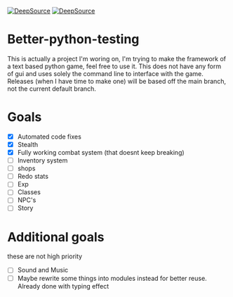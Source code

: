 [![DeepSource](https://deepsource.io/gh/Dragonlord1005/Python-text-based-game-framework.svg/?label=active+issues&show_trend=true)](https://deepsource.io/gh/Dragonlord1005/Python-text-based-game-framework/?ref=repository-badge)
[![DeepSource](https://deepsource.io/gh/Dragonlord1005/Python-text-based-game-framework.svg/?label=resolved+issues&show_trend=true)](https://deepsource.io/gh/Dragonlord1005/Python-text-based-game-framework/?ref=repository-badge)
# Better-python-testing
  This is actually a project I'm woring on, I'm trying to make the framework of a text based python game, feel free to use it. This does not have any form of gui and uses solely the command line to interface with the game. Releases (when I have time to make one) will be based off the main branch, not the current default branch.
# Goals
- [x] Automated code fixes
- [x] Stealth
- [x] Fully working combat system (that doesnt keep breaking)
- [ ] Inventory system
- [ ] shops
- [ ] Redo stats
- [ ] Exp
- [ ] Classes
- [ ] NPC's 
- [ ] Story
# Additional goals 
these are not high priority
- [ ] Sound and Music
- [ ] Maybe rewrite some things into modules instead for better reuse. Already done with typing effect
